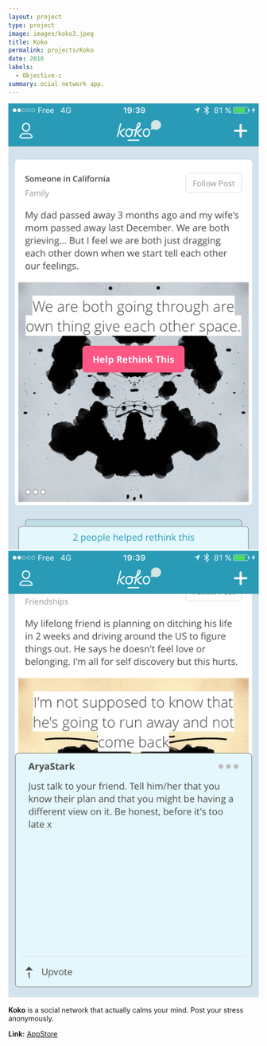 ```yaml
---
layout: project
type: project
image: images/koko3.jpeg
title: Koko
permalink: projects/Koko
date: 2016
labels:
  - Objective-c
summary: ocial network app.
---
```


<div class="ui small rounded images">
  <img class="ui image" src="../images/koko1.PNG">
  <img class="ui image" src="../images/koko2.PNG">
</div>

**Koko** is a social network that actually calms your mind. Post your stress anonymously.

<strong>Link:</strong> <a href="https://itunes.apple.com/fr/app/koko-social-network-that-calms/id1061730990?mt=8">AppStore</a>
